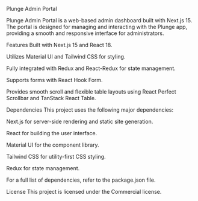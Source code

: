 Plunge Admin Portal

Plunge Admin Portal is a web-based admin dashboard built with Next.js 15. The portal is designed for managing and interacting with the Plunge app, providing a smooth and responsive interface for administrators.

Features
Built with Next.js 15 and React 18.

Utilizes Material UI and Tailwind CSS for styling.

Fully integrated with Redux and React-Redux for state management.

Supports forms with React Hook Form.

Provides smooth scroll and flexible table layouts using React Perfect Scrollbar and TanStack React Table.


Dependencies
This project uses the following major dependencies:

Next.js for server-side rendering and static site generation.

React for building the user interface.

Material UI for the component library.

Tailwind CSS for utility-first CSS styling.

Redux for state management.

For a full list of dependencies, refer to the package.json file.

License
This project is licensed under the Commercial license.
